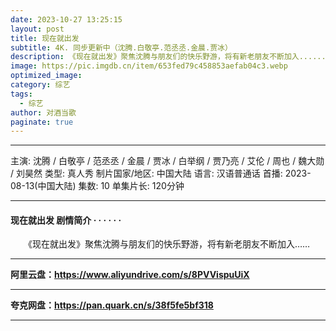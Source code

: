 ```yaml
---
date: 2023-10-27 13:25:15
layout: post
title: 现在就出发
subtitle: 4K. 同步更新中（沈腾.白敬亭.范丞丞.金晨.贾冰）
description: 《现在就出发》聚焦沈腾与朋友们的快乐野游，将有新老朋友不断加入......
image: https://pic.imgdb.cn/item/653fed79c458853aefab04c3.webp
optimized_image: 
category: 综艺
tags:
  - 综艺
author: 对酒当歌
paginate: true
---
```


---

主演: 沈腾 / 白敬亭 / 范丞丞 / 金晨 / 贾冰 / 白举纲 / 贾乃亮 / 艾伦 / 周也 / 魏大勋 / 刘昊然
类型: 真人秀
制片国家/地区: 中国大陆
语言: 汉语普通话
首播: 2023-08-13(中国大陆)
集数: 10
单集片长: 120分钟

---

#### 现在就出发 剧情简介 · · · · · ·

　　《现在就出发》聚焦沈腾与朋友们的快乐野游，将有新老朋友不断加入……

---

**阿里云盘：<https://www.aliyundrive.com/s/8PVVispuUiX>**

---

**夸克网盘：<https://pan.quark.cn/s/38f5fe5bf318>**

---
